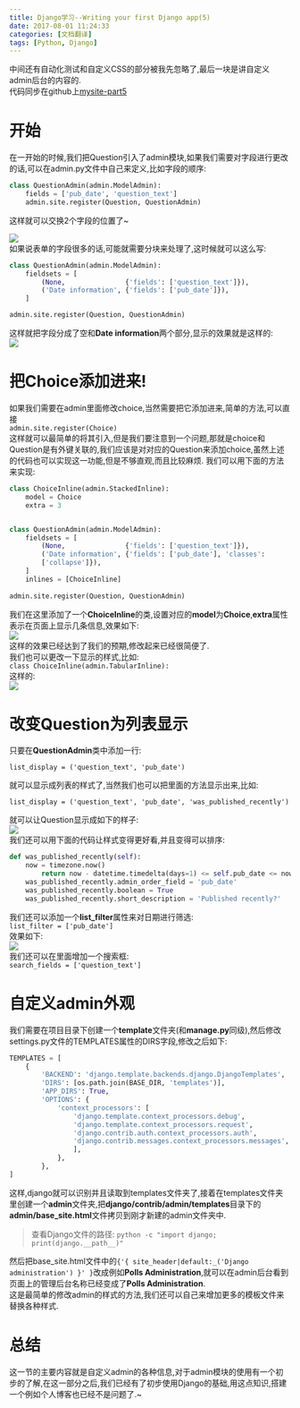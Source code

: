 ```yaml
---
title: Django学习--Writing your first Django app(5)
date: 2017-08-01 11:24:33
categories: [文档翻译]
tags: [Python, Django]
---
```

中间还有自动化测试和自定义CSS的部分被我先忽略了,最后一块是讲自定义admin后台的内容的.  
代码同步在github上[mysite-part5](https://github.com/913647909/mysite/tree/part7)

[](#开始 "开始")开始
==============

在一开始的时候,我们把Question引入了admin模块,如果我们需要对字段进行更改的话,可以在admin.py文件中自己来定义,比如字段的顺序:  
```python
class QuestionAdmin(admin.ModelAdmin):    
    fields = ['pub_date', 'question_text']
    admin.site.register(Question, QuestionAdmin)
```
这样就可以交换2个字段的位置了~  
<!-- more -->
[![](https://docs.djangoproject.com/en/1.11/_images/admin07.png)](https://docs.djangoproject.com/en/1.11/_images/admin07.png)  
如果说表单的字段很多的话,可能就需要分块来处理了,这时候就可以这么写:  

```python
class QuestionAdmin(admin.ModelAdmin):    
    fieldsets = [        
        (None,               {'fields': ['question_text']}),        
        ('Date information', {'fields': ['pub_date']}),    
    ]

admin.site.register(Question, QuestionAdmin)
```
这样就把字段分成了空和**Date information**两个部分,显示的效果就是这样的:  
[![](https://docs.djangoproject.com/en/1.11/_images/admin08t.png)](https://docs.djangoproject.com/en/1.11/_images/admin08t.png)

[](#把Choice添加进来 "把Choice添加进来!")把Choice添加进来!
===========================================

如果我们需要在admin里面修改choice,当然需要把它添加进来,简单的方法,可以直接  
`admin.site.register(Choice)`  
这样就可以最简单的将其引入,但是我们要注意到一个问题,那就是choice和Question是有外键关联的,我们应该是对对应的Question来添加choice,虽然上述的代码也可以实现这一功能,但是不够直观,而且比较麻烦. 我们可以用下面的方法来实现:  

```python
class ChoiceInline(admin.StackedInline):    
    model = Choice    
    extra = 3


class QuestionAdmin(admin.ModelAdmin):    
    fieldsets = [        
        (None,               {'fields': ['question_text']}),        
        ('Date information', {'fields': ['pub_date'], 'classes': 
        ['collapse']}),    
    ]    
    inlines = [ChoiceInline]
    
admin.site.register(Question, QuestionAdmin)
```
我们在这里添加了一个**ChoiceInline**的类,设置对应的**model**为**Choice**,**extra**属性表示在页面上显示几条信息,效果如下:  
[![](https://docs.djangoproject.com/en/1.11/_images/admin10t.png)](https://docs.djangoproject.com/en/1.11/_images/admin10t.png)  
这样的效果已经达到了我们的预期,修改起来已经很简便了.  
我们也可以更改一下显示的样式,比如:  
`class ChoiceInline(admin.TabularInline):`  
这样的:  
[![](https://docs.djangoproject.com/en/1.11/_images/admin11t.png)](https://docs.djangoproject.com/en/1.11/_images/admin11t.png)

[](#改变Question为列表显示 "改变Question为列表显示")改变Question为列表显示
=====================================================

只要在**QuestionAdmin**类中添加一行:  

`list_display = ('question_text', 'pub_date')`

就可以显示成列表的样式了,当然我们也可以把里面的方法显示出来,比如:  

`list_display = ('question_text', 'pub_date', 'was_published_recently')`

就可以让Question显示成如下的样子:  
[![](https://docs.djangoproject.com/en/1.11/_images/admin12t.png)](https://docs.djangoproject.com/en/1.11/_images/admin12t.png)  
我们还可以用下面的代码让样式变得更好看,并且变得可以排序:  

```python
def was_published_recently(self):        
    now = timezone.now()        
        return now - datetime.timedelta(days=1) <= self.pub_date <= now    
    was_published_recently.admin_order_field = 'pub_date'    
    was_published_recently.boolean = True    
    was_published_recently.short_description = 'Published recently?'
```

我们还可以添加一个**list_filter**属性来对日期进行筛选:  
`list_filter = ['pub_date']`  
效果如下:  
[![](https://docs.djangoproject.com/en/1.11/_images/admin13t.png)](https://docs.djangoproject.com/en/1.11/_images/admin13t.png)  
我们还可以在里面增加一个搜索框:  
`search_fields = ['question_text']`

[](#自定义admin外观 "自定义admin外观")自定义admin外观
======================================

我们需要在项目目录下创建一个**template**文件夹(和**manage.py**同级),然后修改settings.py文件的TEMPLATES属性的DIRS字段,修改之后如下:  
```python
TEMPLATES = [    
    {        
        'BACKEND': 'django.template.backends.django.DjangoTemplates',        
        'DIRS': [os.path.join(BASE_DIR, 'templates')],        
        'APP_DIRS': True,        
        'OPTIONS': {            
            'context_processors': [                
                'django.template.context_processors.debug',                
                'django.template.context_processors.request',                
                'django.contrib.auth.context_processors.auth',                
                'django.contrib.messages.context_processors.messages',            
                ],        
            },    
        },
]
```
这样,django就可以识别并且读取到templates文件夹了,接着在templates文件夹里创建一个**admin**文件夹,把**django/contrib/admin/templates**目录下的**admin/base_site.html**文件拷贝到刚才新建的admin文件夹中.

> 查看Django文件的路径: `python -c "import django; print(django.__path__)"`

然后把base_site.html文件中的`{'{ site_header|default:_('Django administration') }' }`改成例如**Polls Administration**,就可以在admin后台看到页面上的管理后台名称已经变成了**Polls Administration**.  
这是最简单的修改admin的样式的方法,我们还可以自己来增加更多的模板文件来替换各种样式.

[](#总结 "总结")总结
==============

这一节的主要内容就是自定义admin的各种信息,对于admin模块的使用有一个初步的了解,在这一部分之后,我们已经有了初步使用Django的基础,用这点知识,搭建一个例如个人博客也已经不是问题了.~